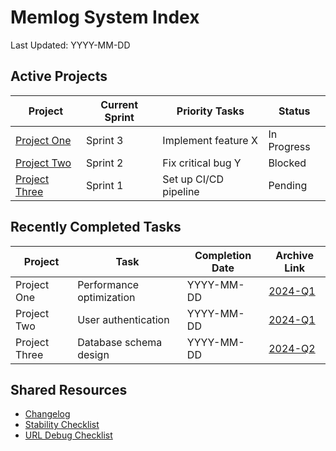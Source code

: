 # Memlog System Index

Last Updated: YYYY-MM-DD

## Active Projects

| Project                                    | Current Sprint | Priority Tasks        | Status      |
| ------------------------------------------ | -------------- | --------------------- | ----------- |
| [Project One](./active/project-one.md)     | Sprint 3       | Implement feature X   | In Progress |
| [Project Two](./active/project-two.md)     | Sprint 2       | Fix critical bug Y    | Blocked     |
| [Project Three](./active/project-three.md) | Sprint 1       | Set up CI/CD pipeline | Pending     |

## Recently Completed Tasks

| Project       | Task                     | Completion Date | Archive Link                                   |
| ------------- | ------------------------ | --------------- | ---------------------------------------------- |
| Project One   | Performance optimization | YYYY-MM-DD      | [2024-Q1](./archived/project-one/2024-Q1.md)   |
| Project Two   | User authentication      | YYYY-MM-DD      | [2024-Q1](./archived/project-two/2024-Q1.md)   |
| Project Three | Database schema design   | YYYY-MM-DD      | [2024-Q2](./archived/project-three/2024-Q2.md) |

## Shared Resources

- [Changelog](./shared/changelog.md)
- [Stability Checklist](./shared/stability_checklist.md)
- [URL Debug Checklist](./shared/url_debug_checklist.md)
